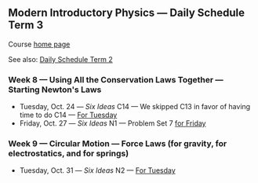 ## Modern Introductory Physics &mdash; Daily Schedule Term 3

Course [home page](./)

See also: [Daily Schedule Term 2](./daily_schedule-term_2.html)

### Week 8 &mdash; Using All the Conservation Laws Together &mdash; Starting Newton's Laws

* Tuesday, Oct. 24 &mdash; *Six Ideas* C14 &mdash; We skipped C13 in favor of having time to do C14 &mdash; [For Tuesday](./assignments/AssignmentFor2023-10-24.pdf)
* Friday, Oct. 27 &mdash; *Six Ideas* N1 &mdash; Problem Set 7 [for Friday](./assignments/AssignmentFor2023-10-27.pdf)

### Week 9 &mdash; Circular Motion &mdash; Force Laws (for gravity, for electrostatics, and for springs)

* Tuesday, Oct. 31 &mdash; *Six Ideas* N2 &mdash; [For Tuesday](./assignments/AssignmentFor2023-10-31.pdf)
